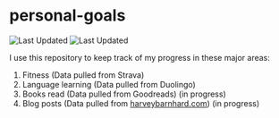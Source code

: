 # personal-goals
![Last Updated](https://img.shields.io/date/1610154902?color=FC4C02&label=Fitness%20Updated&logo=strava)
![Last Updated](https://img.shields.io/date/1610154902?color=7ac70c&label=Language%20Updated&logo=duolingo)

I use this repository to keep track of my progress in these major areas:

1. Fitness (Data pulled from Strava)
2. Language learning (Data pulled from Duolingo)
3. Books read (Data pulled from Goodreads) (in progress)
4. Blog posts (Data pulled from [harveybarnhard.com](https://harveybarnhard.com)) (in progress)
